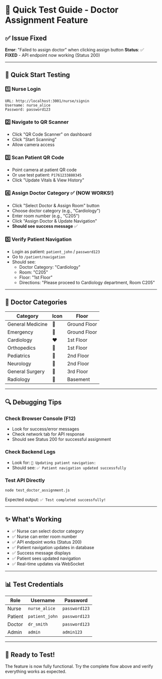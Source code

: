 # 🧪 Quick Test Guide - Doctor Assignment Feature

## ✅ Issue Fixed

**Error**: "Failed to assign doctor" when clicking assign button
**Status**: ✅ **FIXED** - API endpoint now working (Status 200)

---

## 🚀 Quick Start Testing

### 1️⃣ Nurse Login
```
URL: http://localhost:3001/nurse/signin
Username: nurse_alice
Password: password123
```

### 2️⃣ Navigate to QR Scanner
- Click "QR Code Scanner" on dashboard
- Click "Start Scanning"
- Allow camera access

### 3️⃣ Scan Patient QR Code
- Point camera at patient QR code
- Or use test patient: `P1761233880345`
- Click "Update Vitals & View History"

### 4️⃣ Assign Doctor Category ✅ (NOW WORKS!)
- Click "Select Doctor & Assign Room" button
- Choose doctor category (e.g., "Cardiology")
- Enter room number (e.g., "C205")
- Click "Assign Doctor & Update Navigation"
- **Should see success message** ✅

### 5️⃣ Verify Patient Navigation
- Login as patient: `patient_john` / `password123`
- Go to `/patient/navigation`
- Should see:
  - Doctor Category: "Cardiology"
  - Room: "C205"
  - Floor: "1st Floor"
  - Directions: "Please proceed to Cardiology department, Room C205"

---

## 🎯 Doctor Categories

| Category | Icon | Floor |
|----------|------|-------|
| General Medicine | 🏥 | Ground Floor |
| Emergency | 🚨 | Ground Floor |
| Cardiology | ❤️ | 1st Floor |
| Orthopedics | 🦴 | 1st Floor |
| Pediatrics | 👶 | 2nd Floor |
| Neurology | 🧠 | 2nd Floor |
| General Surgery | 🔪 | 3rd Floor |
| Radiology | 📸 | Basement |

---

## 🔍 Debugging Tips

### Check Browser Console (F12)
- Look for success/error messages
- Check network tab for API response
- Should see Status 200 for successful assignment

### Check Backend Logs
- Look for: `🔵 Updating patient navigation:`
- Should see: `✅ Patient navigation updated successfully`

### Test API Directly
```bash
node test_doctor_assignment.js
```
Expected output: `✅ Test completed successfully!`

---

## ✨ What's Working

- ✅ Nurse can select doctor category
- ✅ Nurse can enter room number
- ✅ API endpoint works (Status 200)
- ✅ Patient navigation updates in database
- ✅ Success message displays
- ✅ Patient sees updated navigation
- ✅ Real-time updates via WebSocket

---

## 📊 Test Credentials

| Role | Username | Password |
|------|----------|----------|
| Nurse | `nurse_alice` | `password123` |
| Patient | `patient_john` | `password123` |
| Doctor | `dr_smith` | `password123` |
| Admin | `admin` | `admin123` |

---

## 🎉 Ready to Test!

The feature is now fully functional. Try the complete flow above and verify everything works as expected.

